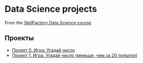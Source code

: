 # Data Science projects

From the [SkillFactory Data Science course](https://skillfactory.ru/data-scientist-pro)

## Проекты

* [Проект 0. Игра: Угадай число](https://github.com/KKholodova/sf_data_science/tree/main/project_0)
* [Проект 1. Игра: Угадай число (меньше, чем за 20 попыток)](https://github.com/KKholodova/sf_data_science/tree/main/project_1)
